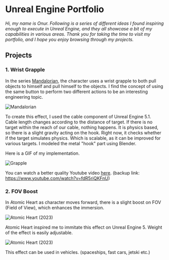 # Unreal Engine Portfolio

_Hi, my name is Onur. Following is a series of different ideas I found inspiring enough to execute in Unreal Engine, and they all showcase a bit of my capabilities in various areas. Thank you for taking the time to visit my portfolio, and I hope you enjoy browsing through my projects._

## Projects
### 1. Wrist Grapple

In the series [Mandalorian](https://www.imdb.com/title/tt8111088/), the character uses a wrist grapple to both pull objects to himself and pull himself to the objects. I find the concept of using the same button to perform two different actions to be an interesting engineering topic.

![Mandalorian](https://lumiere-a.akamaihd.net/v1/images/grapple-line-main_92f159e7.jpeg?region=131%2C0%2C951%2C536)

To create this effect, I used the cable component of Unreal Engine 5.1. Cable length changes according to the distance of target. If there is no target within the reach of our cable, nothing happens. It is physics based, so there is a slight gravity acting on the hook. Right now, it checks whether if the target simulates physics. Which is scalable, as it can be improved for various targets. I modeled the metal "hook" part using Blender.  

Here is a GIF of my implementation.

![Grapple](https://media.giphy.com/media/v1.Y2lkPTc5MGI3NjExYWY3YzM2MTkwYmI4NWZlOTZmYmQyNmM2NDQ0YjgxYjk2MzcyNmJjNyZjdD1n/WaA7A54pvSydFtN2J7/giphy.gif)

You can watch a better quality Youtube video [here](https://www.youtube.com/watch?v=fdR5riQKFnU).
(backup link: https://www.youtube.com/watch?v=fdR5riQKFnU)

### 2. FOV Boost
In Atomic Heart as character moves forward, there is a slight boost on FOV (Field of View), which enhances the immersion.


![Atomic Heart (2023)](https://media.giphy.com/media/YZYXX07HvwTBde7wcU/giphy-downsized.gif)


Atomic Heart inspired me to immitate this effect on Unreal Engine 5. Weight of the effect is easily adjustable.

![Atomic Heart (2023)](https://media.giphy.com/media/TiW2tX1IMQXR1uLIOX/giphy.gif)

This effect can be used in vehicles. (spaceships, fast cars, jetski etc.)

